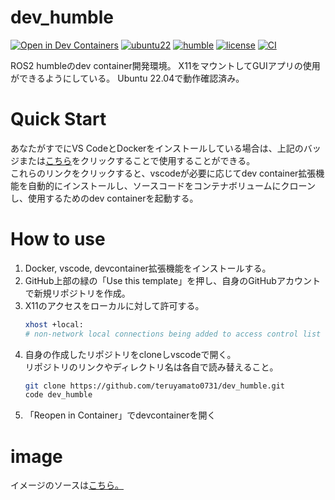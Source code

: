 # dev_humble
[![Open in Dev Containers](https://img.shields.io/static/v1?label=Dev%20Containers&message=Open&color=blue&logo=visualstudiocode)](https://vscode.dev/redirect?url=vscode://ms-vscode-remote.remote-containers/cloneInVolume?url=https://github.com/teruyamato0731/dev_humble)
[![ubuntu22][ubuntu22-badge]][ubuntu22]
[![humble][humble-badge]][humble]
[![license](https://img.shields.io/github/license/teruyamato0731/dev_humble)](https://github.com/teruyamato0731/dev_humble/blob/main/LICENSE)
[![CI](https://github.com/teruyamato0731/dev_humble/actions/workflows/main.yml/badge.svg)](https://github.com/teruyamato0731/dev_humble/actions/workflows/main.yml)

[ubuntu22-badge]: https://img.shields.io/badge/-UBUNTU%2022%2E04-blue?style=flat-square&logo=ubuntu&logoColor=white
[ubuntu22]: https://releases.ubuntu.com/jammy/
[humble-badge]: https://img.shields.io/badge/-HUMBLE-orange?style=flat-square&logo=ros
[humble]: https://docs.ros.org/en/humble/index.html

ROS2 humbleのdev container開発環境。
X11をマウントしてGUIアプリの使用ができるようにしている。
Ubuntu 22.04で動作確認済み。

# Quick Start
あなたがすでにVS CodeとDockerをインストールしている場合は、上記のバッジまたは[こちら](https://vscode.dev/redirect?url=vscode://ms-vscode-remote.remote-containers/cloneInVolume?url=https://github.com/teruyamato0731/dev_humble)をクリックすることで使用することができる。<br>
これらのリンクをクリックすると、vscodeが必要に応じてdev container拡張機能を自動的にインストールし、ソースコードをコンテナボリュームにクローンし、使用するためのdev containerを起動する。

# How to use
1. Docker, vscode, devcontainer拡張機能をインストールする。
1. GitHub上部の緑の「Use this template」を押し、自身のGitHubアカウントで新規リポジトリを作成。
1. X11のアクセスをローカルに対して許可する。
    ```bash
    xhost +local:
    # non-network local connections being added to access control list
    ```
1. 自身の作成したリポジトリをcloneしvscodeで開く。<br>
    リポジトリのリンクやディレクトリ名は各自で読み替えること。
    ```bash
    git clone https://github.com/teruyamato0731/dev_humble.git
    code dev_humble
    ```
1. 「Reopen in Container」でdevcontainerを開く

# image
イメージのソースは[こちら。](https://github.com/teruyamato0731/dev_humble_image)
